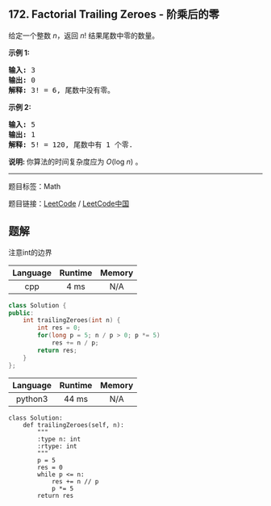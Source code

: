 ## 172. Factorial Trailing Zeroes - 阶乘后的零

<!--If you want to use the English description, use `question.content` instead-->

<p>给定一个整数 <em>n</em>，返回 <em>n</em>! 结果尾数中零的数量。</p>

<p><strong>示例 1:</strong></p>

<pre><strong>输入:</strong> 3
<strong>输出:</strong> 0
<strong>解释:</strong>&nbsp;3! = 6, 尾数中没有零。</pre>

<p><strong>示例&nbsp;2:</strong></p>

<pre><strong>输入:</strong> 5
<strong>输出:</strong> 1
<strong>解释:</strong>&nbsp;5! = 120, 尾数中有 1 个零.</pre>

<p><strong>说明: </strong>你算法的时间复杂度应为&nbsp;<em>O</em>(log&nbsp;<em>n</em>)<em>&nbsp;</em>。</p>



-----

题目标签：Math

题目链接：[LeetCode](https://leetcode.com/problems/factorial-trailing-zeroes/description/)  /  [LeetCode中国](https://leetcode-cn.com/problems/factorial-trailing-zeroes/description/)

## 题解

注意int的边界

| Language | Runtime | Memory |
|:---:|:---:|:---:|
| cpp  | 4  ms | N/A |

```cpp
class Solution {
public:
    int trailingZeroes(int n) {
        int res = 0;
        for(long p = 5; n / p > 0; p *= 5)
            res += n / p;
        return res;
    }
};
```


| Language | Runtime | Memory |
|:---:|:---:|:---:|
| python3  | 44  ms | N/A |

```python3
class Solution:
    def trailingZeroes(self, n):
        """
        :type n: int
        :rtype: int
        """
        p = 5
        res = 0
        while p <= n:
            res += n // p
            p *= 5
        return res
```
